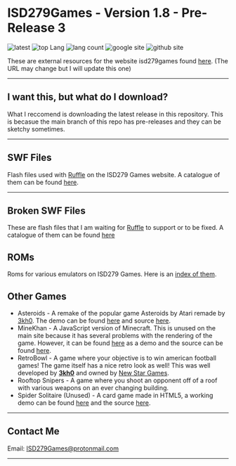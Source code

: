 # ISD279Games - Version 1.8 - Pre-Release 3

<!-- Top Badges By: https://shields.io -->
![latest](https://img.shields.io:/github/v/release/ReedGraf/isd279games?style=flat-square) ![top Lang](https://img.shields.io:/github/languages/top/ReedGraf/isd279games?style=flat-square) ![lang count](https://img.shields.io:/github/languages/count/ReedGraf/isd279games?style=flat-square) ![google site](https://img.shields.io:/website?down_color=red&down_message=offline&label=Google%20Site&style=flat-square&up_color=green&up_message=online&url=https%3A%2F%2Fsites.google.com%2Fview%2Fisd-279-games) ![github site](https://img.shields.io:/website?down_color=red&down_message=offline&label=GitHub%20Site&style=flat-square&up_color=green&up_message=online&url=https%3A%2F%2Freedgraf.github.io%2Fisd279games%2F)

These are external resources for the website isd279games found [here](https://sites.google.com/view/isd-279-games). (The URL may change but I will update this one)

---

<!-- Main Text body-->

## I want this, but what do I download?

What I reccomend is downloading the latest release in this repository. This is becasue the main branch of this repo has pre-releases and they can be sketchy sometimes.

---

## SWF Files

Flash files used with [Ruffle](https://github.com/ruffle-rs/ruffle) on the ISD279 Games website. A catalogue of them can be found [here](/swf/catalogue.md).

---

## Broken SWF Files
These are flash files that I am waiting for [Ruffle](https://github.com/ruffle-rs/ruffle) to support or to be fixed. A catalogue of them can be found [here](/broken-swf/catalogue.md)

## ROMs
Roms for various emulators on ISD279 Games. Here is an [index of them](/roms/roms.md).

## Other Games

- Asteroids - A remake of the popular game Asteroids by Atari remade by [3kh0](https://github.com/3kh0). The demo can be found [here](https://reedgraf.github.io/isd279games/asteroids/index.html) and source [here](https://github.com/3kh0/asteroids).
- MineKhan - A JavaScript version of Minecraft. This is unused on the main site because it has several problems with the rendering of the game. However, it can be found [here](https://reedgraf.github.io/isd279games/MineKhan.html) as a demo and the source can be found [here](https://github.com/Willard21/MineKhan).
- RetroBowl - A game where your objective is to win american football games! The game itself has a nice retro look as well! This was well developed by __[3kh0](https://github.com/3kh0)__ and owned by [New Star Games](https://www.newstargames.com).
- Rooftop Snipers - A game where you shoot an opponent off of a roof with various weapons on an ever changing building.
- Spider Solitaire (Unused) - A card game made in HTML5, a working demo can be found [here](https://reedgraf.github.io/isd279games/spider-solitaire/index.html) and the source [here](https://github.com/leapfroglets/spider-solitaire).

---

<!-- Contact info -->

## Contact Me

Email: ISD279Games@protonmail.com

---
